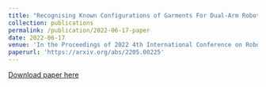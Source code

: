 ```yaml
---
title: "Recognising Known Configurations of Garments For Dual-Arm Robotic Flattening"
collection: publications
permalink: /publication/2022-06-17-paper
date: 2022-06-17
venue: 'In the Proceedings of 2022 4th International Conference on Robotics and Computer Vision (ICRCV 2022)'
paperurl: 'https://arxiv.org/abs/2205.00225'
---
```

[Download paper here](https://arxiv.org/abs/2205.00225)
